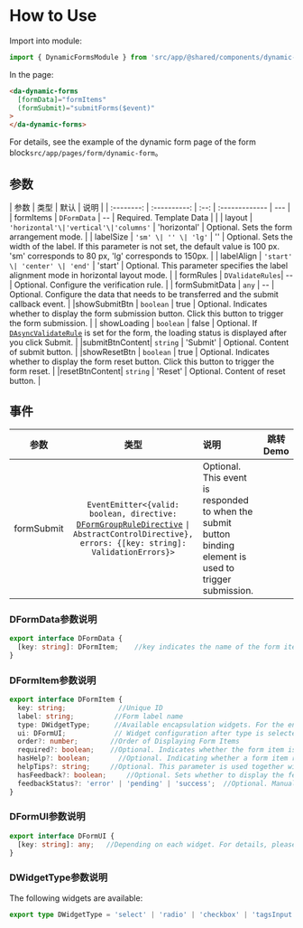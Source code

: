 # How to Use

Import into module:

```ts
import { DynamicFormsModule } from 'src/app/@shared/components/dynamic-forms/dynamic-forms.module';
```

In the page:

```html
<da-dynamic-forms
  [formData]="formItems"
  (formSubmit)="submitForms($event)"
>
</da-dynamic-forms>
```
For details, see the example of the dynamic form page of the form block`src/app/pages/form/dynamic-form`。

## 参数
|    参数    |     类型     | 默认 | 说明           |
| :--------: | :----------: | :--: | :------------- | --- |
| formItems | `DFormData` |  --  | Required. Template Data |     |
|   layout   | `'horizontal'\|'vertical'\|'columns'` | 'horizontal' | Optional. Sets the form arrangement mode.  |
| labelSize  |         `'sm' \| '' \| 'lg'`          |      ''      | Optional. Sets the width of the label. If this parameter is not set, the default value is 100 px. 'sm' corresponds to 80 px, 'lg' corresponds to 150px. |
| labelAlign |    `'start' \| 'center' \| 'end'`     |   'start'    | Optional. This parameter specifies the label alignment mode in horizontal layout mode.  |
| formRules |  `DValidateRules`|  --    | Optional. Configure the verification rule. |
| formSubmitData |  `any`   |   --    | Optional. Configure the data that needs to be transferred and the submit callback event. |
|showSubmitBtn | `boolean` | true | Optional. Indicates whether to display the form submission button. Click this button to trigger the form submission. |
| showLoading | `boolean` | false | Optional. If [`DAsyncValidateRule`](https://devui.design/components/en-us/form/api#DAsyncValidateRule) is set for the form, the loading status is displayed after you click Submit. |
|submitBtnContent| `string` | 'Submit' | Optional. Content of submit button. |
|showResetBtn | `boolean` | true | Optional. Indicates whether to display the form reset button. Click this button to trigger the form reset. |
|resetBtnContent| `string` | 'Reset' | Optional. Content of reset button. |


## 事件

|  参数   |                                                                                    类型                                                                                     | 说明                                                | 跳转 Demo                                               |
| :-----: | :-------------------------------------------------------------------------------------------------------------------------------------------------------------------------: | :-------------------------------------------------- | ------------------------------------------------------- |
| formSubmit | `EventEmitter<{valid: boolean, directive: `[`DFormGroupRuleDirective`](https://devui.design/components/zh-cn/form/api#DFormGroupRuleDirective) `\| AbstractControlDirective}, errors: {[key: string]: ValidationErrors}>` | Optional. This event is responded to when the submit button binding element is used to trigger submission. |

### DFormData参数说明

```ts
export interface DFormData {
  [key: string]: DFormItem;    //key indicates the name of the form item, The value is unique. DFormItem is the template metadata for each form item
}
```

### DFormItem参数说明

```ts
export interface DFormItem {
  key: string;             //Unique ID     
  label: string;          //Form label name
  type: DWidgetType;      //Available encapsulation widgets. For the enumerated values, see DWidgetType.
  ui: DFormUI;            // Widget configuration after type is selected
  order?: number;        //Order of Displaying Form Items
  required?: boolean;    //Optional. Indicates whether the form item is mandatory.
  hasHelp?: boolean;       //Optional. Indicating whether a form item requires help.
  helpTips?: string;     //Optional. This parameter is used together with hasHelp.
  hasFeedback?: boolean;     //Optional. Sets whether to display the feedback icon for the current form control.
  feedbackStatus?: 'error' | 'pending' | 'success';  //Optional. Manually specify the current control status.
}
```

### DFormUI参数说明

```ts
export interface DFormUI {
  [key: string]: any;   //Depending on each widget. For details, please see `src/app/pages/form/dynamic-form/ui/xx/xx.interface.ts`
}
```

### DWidgetType参数说明

The following widgets are available:

```ts
export type DWidgetType = 'select' | 'radio' | 'checkbox' | 'tagsInput' | 'textInput' | 'textarea' | 'toggle' | 'tagsInput';

```
